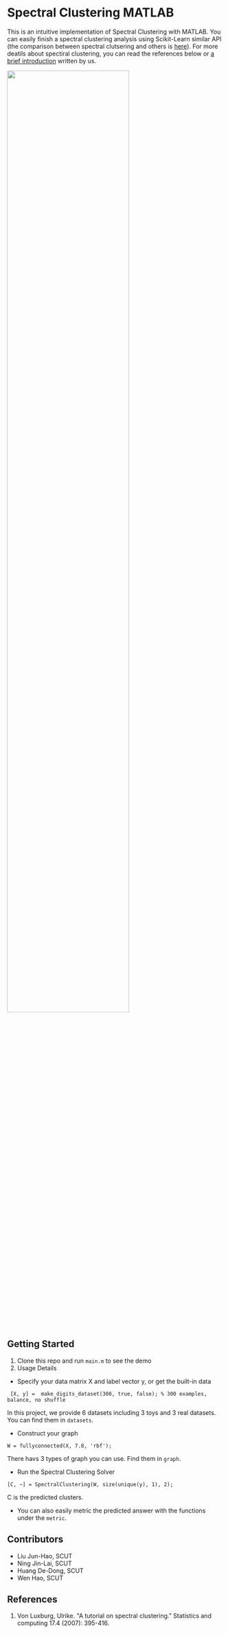 # Spectral Clustering MATLAB
This is an intuitive implementation of Spectral Clustering with MATLAB. You can easily finish a spectral clustering analysis using Scikit-Learn similar API (the comparison between spectral clutsering and others is [here](https://scikit-learn.org/stable/modules/clustering.html#overview-of-clustering-methods)). For more deatils about spectiral clustering, you can read the references below or [a brief introduction](https://jhliu17.github.io/codes/spectral_clustering_slide.pdf) written by us.

<img src=img/intro.png width = "75%" height = "75%" align=center />

## Getting Started
1. Clone this repo and run `main.m` to see the demo
2. Usage Details
- Specify your data matrix X and label vector y, or get the built-in data 

``` [X, y] =  make_digits_dataset(300, true, false); % 300 examples, balance, no shuffle```

In this project, we provide 6 datasets including 3 toys and 3 real datasets. You can find them in `datasets`.

- Construct your graph

```W = fullyconnected(X, 7.8, 'rbf');```

There havs 3 types of graph you can use. Find them in `graph`.

- Run the Spectral Clustering Solver

```[C, ~] = SpectralClustering(W, size(unique(y), 1), 2);```

C is the predicted clusters.

- You can also easily metric the predicted answer with the functions under the `metric`.

## Contributors
- Liu Jun-Hao, SCUT
- Ning Jin-Lai, SCUT
- Huang De-Dong, SCUT
- Wen Hao, SCUT

## References
1. Von Luxburg, Ulrike. "A tutorial on spectral clustering." Statistics and computing 17.4 (2007): 395-416.
